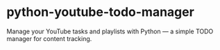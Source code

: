 # python-youtube-todo-manager
Manage your YouTube tasks and playlists with Python — a simple TODO manager for content tracking.
